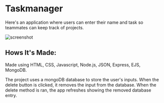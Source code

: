 # Taskmanager
Here's an application where users can enter their name and task so teammates can keep track of projects. 

![screenshot](https://user-images.githubusercontent.com/78818078/task.jpg)

## Hows It's Made:

Made using HTML, CSS, Javascript, Node.js, JSON, Express, EJS, MongoDB.

The project uses a mongoDB database to store the user's inputs. When the delete button is clicked, it removes the
input from the database. When the delete method is ran, the app refreshes showing the removed database entry.  
